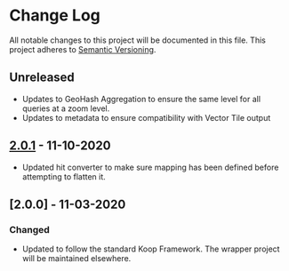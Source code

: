 # Change Log
All notable changes to this project will be documented in this file.
This project adheres to [Semantic Versioning](http://semver.org/).

## Unreleased
* Updates to GeoHash Aggregation to ensure the same level for all queries at a zoom level.
* Updates to metadata to ensure compatibility with Vector Tile output

## [2.0.1] - 11-10-2020
* Updated hit converter to make sure mapping has been defined before attempting to flatten it.

## [2.0.0] - 11-03-2020
### Changed
* Updated to follow the standard Koop Framework. The wrapper project will be maintained elsewhere.

[2.0.1]: https://github.com/koopjs/koop-provider-elasticsearch/compare/v2.0.0...v2.0.1